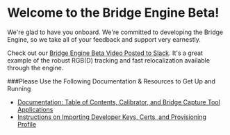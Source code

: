 # Welcome to the Bridge Engine Beta!

We're glad to have you onboard. We're committed to developing the Bridge Engine, so we take all of your feedback and support very earnestly.

Check out our <a href="https://www.youtube.com/embed/nXB_0DGbamU" target="_blank">Bridge Engine Beta Video Posted to Slack</a>. It's a great example of the robust RGB(D) tracking and fast relocalization available through the engine.   

###Please Use the Following Documentation & Resources to Get Up and Running
- [Documentation: Table of Contents, Calibrator, and Bridge Capture Tool Applications](https://github.com/OccipitalOpenSource/bridge-engine-beta/wiki)
- [Instructions on Importing Developer Keys, Certs, and Provisioning Profile](https://github.com/OccipitalOpenSource/bridge-engine-beta/wiki/Importing-Keys)
